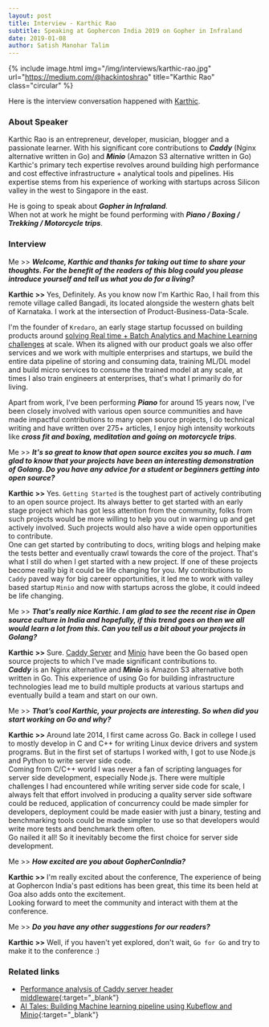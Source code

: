 ```yaml
---
layout: post
title: Interview - Karthic Rao
subtitle: Speaking at Gophercon India 2019 on Gopher in Infraland
date: 2019-01-08
author: Satish Manohar Talim
---
```


{% include image.html
           img="/img/interviews/karthic-rao.jpg"
           url="https://medium.com/@hackintoshrao"
           title="Karthic Rao"
           class="circular"
           %}

Here is the interview conversation happened with [Karthic](https://medium.com/@hackintoshrao).

### About Speaker

Karthic Rao is an entrepreneur, developer, musician, blogger and a passionate learner. With his significant core contributions to <b><i>Caddy</i></b> (Nginx alternative written in Go) and <b><i>Minio</i></b> (Amazon S3 alternative written in Go) Karthic's primary tech expertise revolves around building high performance and cost effective infrastructure + analytical tools and pipelines. His expertise stems from his experience of working with startups across Silicon valley in the west to Singapore in the east.

He is going to speak about <b><i>Gopher in Infraland</i></b>.<br>
When not at work he might be found performing with <b><i>Piano / Boxing / Trekking / Motorcycle trips</i></b>.

### Interview

Me >> <b><i>Welcome, Karthic and thanks for taking out time to share your thoughts.
For the benefit of the readers of this blog could you please introduce yourself and tell us what you do for a living?</i></b>

<b>Karthic >></b> Yes, Definitely. As you know now I'm Karthic Rao, I hail from this remote village called Bangadi, its located alongside the western ghats belt of Karnataka. I work at the intersection of Product-Business-Data-Scale.

I'm the founder of `Kredaro`, an early stage startup focussed on building products around <u>solving Real time + Batch Analytics and Machine Learning challenges</u> at scale. When its aligned with our product goals we also offer services and we work with multiple enterprises and startups, we build the entire data pipeline of storing and consuming data, training ML/DL model and build micro services to consume the trained model at any scale, at times I also train engineers at enterprises, that's what I primarily do for living.

Apart from work, I've been performing <b><i>Piano</i></b> for around 15 years now, I've been closely involved with various open source communities and have made impactful contributions to many open source projects, I do technical writing and have written over 275+ articles, I enjoy high intensity workouts like <b><i>cross fit and boxing, meditation and going on motorcycle trips</i></b>.

Me >> <b><i>It's so great to know that open source excites you so much. I am glad to know that your projects have been an interesting demonstration of Golang. Do you have any advice for a student or beginners getting into open source?</i></b>

<b>Karthic >></b> Yes. `Getting Started` is the toughest part of actively contributing to an open source project. Its always better to get started with an early stage project which has got less attention from the community, folks from such projects would be more willing to help you out in warming up and get actively involved. Such projects would also have a wide open opportunities to contribute.<br>
One can get started by contributing to docs, writing blogs and helping make the tests better and eventually crawl towards the core of the project. That's what I still do when I get started with a new project. If one of these projects become really big it could be life changing for you. My contributions to `Caddy` paved way for big career opportunities, it led me to work with valley based startup `Minio` and now with startups across the globe, it could indeed be life changing.

Me >> <b><i>That's really nice Karthic. I am glad to see the recent rise in Open source culture in India and hopefully, if this trend goes on then we all would learn a lot from this. Can you tell us a bit about your projects in Golang?</i></b>

<b>Karthic >></b> Sure. [Caddy Server](https://caddyserver.com) and [Minio](www.minio.io) have been the Go based open source projects to which I've made significant contributions to.<br>
<b><i>Caddy</i></b> is an Nginx alternative and <b><i>Minio</i></b> is Amazon S3 alternative both written in Go. This experience of using Go for building infrastructure technologies lead me to build multiple products at various startups and eventually build a team and start on our own.

Me >> <b><i>That’s cool Karthic, your projects are interesting. So when did you start working on Go and why?</i></b>

<b>Karthic >></b> Around late 2014, I first came across Go. Back in college I used to mostly develop in C and C++ for writing Linux device drivers and system programs. But in the first set of startups I worked with, I got to use Node.js and Python to write server side code.<br>
Coming from C/C++ world I was never a fan of scripting languages for server side development, especially Node.js. There were multiple challenges I had encountered while writing server side code for scale, I always felt that effort involved in producing a quality server side software could be reduced, application of concurrency could be made simpler for developers, deployment could be made easier with just a binary,  testing and benchmarking tools could be made simpler to use so that developers would write more tests and benchmark them often.<br>
Go nailed it all! So it inevitably become the first choice for server side development.

Me >> <b><i>How excited are you about GopherConIndia?</i></b>

<b>Karthic >></b> I'm really excited about the conference, The experience of being at Gophercon India's past editions has been great, this time its been held at Goa also adds onto the excitement.<br>
Looking forward to meet the community and interact with them at the conference.

Me >> <b><i>Do you have any other suggestions for our readers?</i></b>

<b>Karthic >></b> Well, if you haven't yet explored, don't wait, `Go for Go` and try to make it to the conference :)

### Related links

- [Performance analysis of Caddy server header middleware](https://medium.com/@hackintoshrao/performance-analysis-of-caddy-server-header-middleware-3d432523040a){:target="_blank"}
- [AI Tales: Building Machine learning pipeline using Kubeflow and Minio](https://medium.com/kredaro-engineering/ai-tales-building-machine-learning-pipeline-using-kubeflow-and-minio-4b88da30437b){:target="_blank"}

